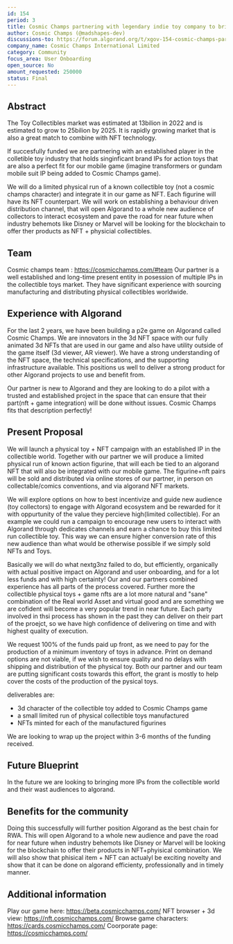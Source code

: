 ```yaml
---
id: 154
period: 3
title: Cosmic Champs partnering with legendary indie toy company to bring physical toy in-game on Algorand
author: Cosmic Champs (@madshapes-dev)
discussions-to: https://forum.algorand.org/t/xgov-154-cosmic-champs-partnering-with-legendary-indie-toy-company-to-bring-physical-toys-in-game-on-algorand
company_name: Cosmic Champs International Limited
category: Community
focus_area: User Onboarding
open_source: No
amount_requested: 250000
status: Final
---
```


## Abstract
The Toy Collectibles market was estimated at 13bilion in 2022 and is estimated to grow to 25bilion by 2025. It is rapidly growing market that is also a great match to combine with NFT technology.

If succesfully funded we are partnering with an established player in the colletible toy industry that holds singinficant brand IPs for action toys that are also a perfect fit for our mobile game (imagine transformers or gundam mobile suit IP being added to Cosmic Champs game).

We will do a limited physical run of a known collectible toy (not a cosmic champs character) and integrate it in our game as NFT. Each figurine will have its NFT counterpart. We will work on establishing a behaviour driven distribution channel, that will open Algorand to a whole new audience of collectors to interact ecosystem and pave the road for near future when industry behemots like Disney or Marvel will be looking for the blockchain to offer ther products as NFT + physicial collectibles.

## Team
Cosmic champs team : <a href="https://cosmicchamps.com/#team" target="_blank">https://cosmicchamps.com/#team</a>
Our partner is a well established and long-time present entity in posession of multiple IPs in the collectible toys market. They have significant experience with sourcing manufacturing and distributing physical collectibles worldwide.

## Experience with Algorand
For the last 2 years, we have been building a p2e game on Algorand called Cosmic Champs. We are innovators in the 3d NFT space with our fully animated 3d NFTs that are used in our game and also have utility outside of the game itself (3d viewer, AR viewer).
We have a strong understanding of the NFT space, the technical specifications, and the supporting infrastructure available. This positions us well to deliver a strong product for other Algorand projects to use and benefit from.

Our partner is new to Algorand and they are looking to do a pilot with a trusted and established project in the space that can ensure that their part(nft + game integration) will be done without issues. Cosmic Champs fits that description perfectly!

## Present Proposal
We will launch a physical toy + NFT campaign with an established IP in the collectible world. Together with our partner we will produce a limited physical run of known action figurine, that will each be tied to an algorand NFT that will also be integrated with our mobile game. The figurine+nft pairs will be sold and distributed via online stores of our partner, in person on collectable/comics conventions, and via algorand NFT markets.

We will explore options on how to best incentivize and guide new audience (toy collectors) to engage with Algorand ecosystem and be rewarded for it with oppurtunity of the value they percieve high(limited collectible). For an example we could run a campaign to encourage new users to interact with Algorand through dedicates channels and earn a chance to buy this limited run collectible toy. This way we can ensure higher conversion rate of this new audience than what would be otherwise possible if we simply sold NFTs and Toys.

Basically we will do what nextg3nz failed to do, but efficiently, organically with actual positive impact on Algorand and user onboarding, and for a lot less funds and with high certainty! Our and our partners combined experience has all parts of the process covered. Further more the collectible physical toys + game nfts are a lot more natural and "sane" combination of the Real world Asset and virtual good and are something we are cofident will become a very popular trend in near future. Each party involved in thsi process has shown in the past they can deliver on their part of the proejct, so we have high confidence of delivering on time and with highest quality of execution.

We request 100% of the funds paid up front, as we need to pay for the production of a minimum inventory of toys in advance. Print on demand options are not viable, if we wish to ensure quality and no delays with shipping and distribution of the physical toy.
Both our partner and our team are putting significant costs towards this effort, the grant is mostly to help cover the costs of the production of the pysical toys.

deliverables are:
- 3d character of the collectible toy added to Cosmic Champs game
- a small limited run of physical collectible toys manufactured
- NFTs minted for each of the manufactured figurines

We are looking to wrap up the project within 3-6 months of the funding received.


## Future Blueprint
In the future we are looking to bringing more IPs from the collectible world and their wast audiences to algorand.

## Benefits for the community
Doing this successfully will further position Algorand as the best chain for RWA. This will open Algorand to a whole new audience and pave the road for near future when industry behemots like Disney or Marvel will be looking for the blockchain to offer their products in NFT+phyisical  combination.
We will also show that phisical item + NFT can actualyl be exciting novelty and show that it can be done on algorand efficienty, professionally and in timely manner.



## Additional information
Play our game here: <a href="https://beta.cosmicchamps.com/" target="_blank">https://beta.cosmicchamps.com/</a>
NFT browser + 3d view: <a href="https://nft.cosmicchamps.com/" target="_blank">https://nft.cosmicchamps.com/</a>
Browse game characters: <a href="https://cards.cosmicchamps.com/" target="_blank">https://cards.cosmicchamps.com/</a>
Coorporate page: <a href="https://cosmicchamps.com/" target="_blank">https://cosmicchamps.com/</a>
